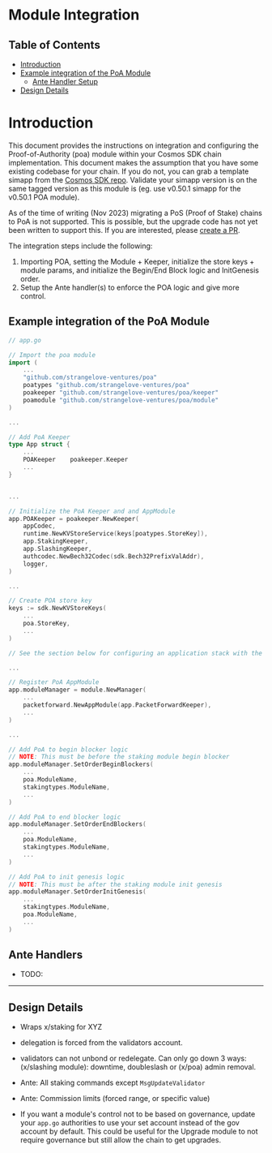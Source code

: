 # Module Integration

## Table of Contents
* [Introduction](#introduction)
* [Example integration of the PoA Module](#example-integration-of-the-poa-module)
    * [Ante Handler Setup](#ante-handlers)
* [Design Details](#design-details)

# Introduction

This document provides the instructions on integration and configuring the Proof-of-Authority (poa) module within your Cosmos SDK chain implementation. This document makes the assumption that you have some existing codebase for your chain. If you do not, you can grab a template simapp from the [Cosmos SDK repo](https://github.com/cosmos/cosmos-sdk/tree/main/simapp). Validate your simapp version is on the same tagged version as this module is (eg. use v0.50.1 simapp for the v0.50.1 POA module).

As of the time of writing (Nov 2023) migrating a PoS (Proof of Stake) chains to PoA is not supported. This is possible, but the upgrade code has not yet been written to support this. If you are interested, please [create a PR](https://github.com/strangelove-ventures/poa/pulls).

The integration steps include the following:
1. Importing POA, setting the Module + Keeper, initialize the store keys + module params, and initialize the Begin/End Block logic and InitGenesis order.
2. Setup the Ante handler(s) to enforce the POA logic and give more control.


## Example integration of the PoA Module

```go
// app.go

// Import the poa module
import (
    ...
    "github.com/strangelove-ventures/poa"
	poatypes "github.com/strangelove-ventures/poa"
	poakeeper "github.com/strangelove-ventures/poa/keeper"
	poamodule "github.com/strangelove-ventures/poa/module"
)

...

// Add PoA Keeper
type App struct {
	...
	POAKeeper    poakeeper.Keeper
	...
}


...

// Initialize the PoA Keeper and and AppModule
app.POAKeeper = poakeeper.NewKeeper(
    appCodec,
    runtime.NewKVStoreService(keys[poatypes.StoreKey]),
    app.StakingKeeper,
    app.SlashingKeeper,
    authcodec.NewBech32Codec(sdk.Bech32PrefixValAddr),
    logger,
)

...

// Create POA store key
keys := sdk.NewKVStoreKeys(
    ...
    poa.StoreKey,
    ...
)

// See the section below for configuring an application stack with the PoA

...

// Register PoA AppModule
app.moduleManager = module.NewManager(
    ...
    packetforward.NewAppModule(app.PacketForwardKeeper),
    ...
)

...

// Add PoA to begin blocker logic
// NOTE: This must be before the staking module begin blocker
app.moduleManager.SetOrderBeginBlockers(
    ...
    poa.ModuleName,
    stakingtypes.ModuleName,
    ...
)

// Add PoA to end blocker logic
app.moduleManager.SetOrderEndBlockers(
    ...
    poa.ModuleName,
    stakingtypes.ModuleName,
    ...
)

// Add PoA to init genesis logic
// NOTE: This must be after the staking module init genesis
app.moduleManager.SetOrderInitGenesis(
    ...
    stakingtypes.ModuleName,
    poa.ModuleName,
    ...
)
```

## Ante Handlers
- TODO:



----


## Design Details
- Wraps x/staking for XYZ
- delegation is forced from the validators account.
- validators can not unbond or redelegate. Can only go down 3 ways: (x/slashing module): downtime, doubleslash or (x/poa) admin removal.

- Ante: All staking commands except `MsgUpdateValidator`
- Ante: Commission limits (forced range, or specific value)

- If you want a module's control not to be based on governance, update your `app.go` authorities to use your set account instead of the gov account by default. This could be useful for the Upgrade module to not require governance but still allow the chain to get upgrades.